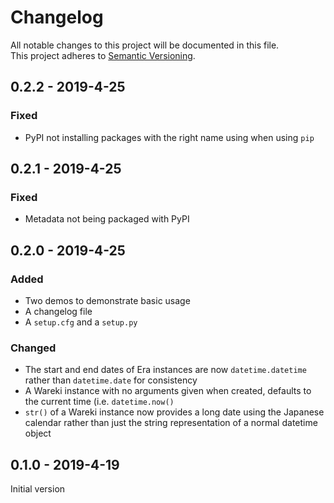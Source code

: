 # Changelog
All notable changes to this project will be documented in this file.<br />
This project adheres to [Semantic Versioning](https://semver.org/spec/v2.0.0.html).

## 0.2.2 - 2019-4-25
### Fixed
- PyPI not installing packages with the right name using when using `pip`
## 0.2.1 - 2019-4-25
### Fixed
- Metadata not being packaged with PyPI
## 0.2.0 - 2019-4-25
### Added
- Two demos to demonstrate basic usage
- A changelog file
- A `setup.cfg` and a `setup.py`
### Changed
- The start and end dates of Era instances are now `datetime.datetime` 
rather than `datetime.date` for consistency
- A Wareki instance with no arguments given when created, defaults 
to the current time (i.e. `datetime.now()`
- `str()` of a Wareki instance now provides a long date using the 
Japanese calendar rather than just the string representation of a 
normal datetime object
## 0.1.0 - 2019-4-19
Initial version